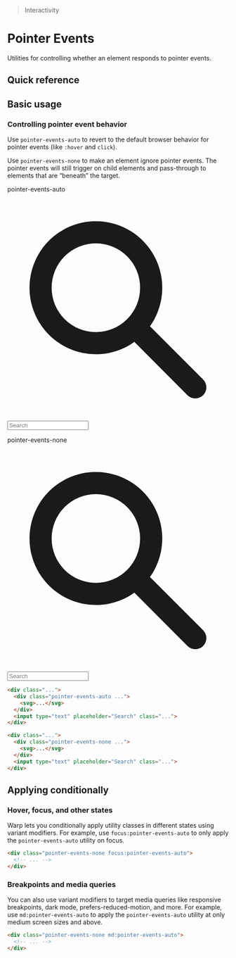 > Interactivity

# Pointer Events
Utilities for controlling whether an element responds to pointer events.

## Quick reference
<qr-table />

## Basic usage
### Controlling pointer event behavior
Use `pointer-events-auto` to revert to the default browser behavior for pointer events (like `:hover` and `click`).

Use `pointer-events-none` to make an element ignore pointer events. The pointer events will still trigger on child elements and pass-through to elements that are “beneath” the target.

<container>
<div class="grid grid-cols-1 sm:grid-cols-2 gap-24 px-0 sm:px-10 pd-font-mono font-bold">
    <div class="flex flex-col">
      <p class="pd-font-medium pd-text-sm pd-text-slate-500 pd-font-mono mb-3 dark:pd-text-slate-400">pointer-events-auto</p>
      <div class="relative rounded-8 pd-shadow-xl w-full">
        <div class="absolute inset-y-0 left-0 pl-8 flex items-center pointer-events-auto">
          <svg class="absolute pd-text-slate-400 h-20 w-20" viewBox="0 0 20 20" fill="currentColor">
            <path fill-rule="evenodd" d="M8 4a4 4 0 100 8 4 4 0 000-8zM2 8a6 6 0 1110.89 3.476l4.817 4.817a1 1 0 01-1.414 1.414l-4.816-4.816A6 6 0 012 8z" clip-rule="evenodd"></path>
          </svg>
        </div>
        <input type="text" placeholder="Search" class="pd-font-sans block pd-text-sm w-full pl-32 py-8 px-6 pd-border pd-border-slate-900/10 dark:pd-border-slate-100/10 pd-text-slate-500 rounded-8 dark:pd-bg-slate-800 dark:pd-highlight-white/5 dark:pd-text-slate-400">
      </div>
    </div>
    <div class="flex flex-col">
      <p class="pd-font-medium pd-text-sm pd-text-slate-500 pd-font-mono mb-3 dark:pd-text-slate-400">pointer-events-none</p>
      <div class="relative rounded-8 pd-shadow-xl w-full">
        <div class="absolute inset-y-0 left-0 pl-8 flex items-center pointer-events-none">
          <svg class="absolute pd-text-slate-400 h-20 w-20" viewBox="0 0 20 20" fill="currentColor">
            <path fill-rule="evenodd" d="M8 4a4 4 0 100 8 4 4 0 000-8zM2 8a6 6 0 1110.89 3.476l4.817 4.817a1 1 0 01-1.414 1.414l-4.816-4.816A6 6 0 012 8z" clip-rule="evenodd"></path>
          </svg>
        </div>
        <input type="text" placeholder="Search" class="pd-font-sans block pd-text-sm w-full pl-32 py-8 px-6 pd-border pd-border-slate-900/10 dark:pd-border-slate-100/10 pd-text-slate-500 rounded-8 dark:pd-bg-slate-800 dark:pd-highlight-white/5 dark:pd-text-slate-400">
      </div>
    </div>
  </div>
</container>

```html
<div class="...">
  <div class="pointer-events-auto ...">
    <svg>...</svg>
  </div>
  <input type="text" placeholder="Search" class="...">
</div>

<div class="...">
  <div class="pointer-events-none ...">
    <svg>...</svg>
  </div>
  <input type="text" placeholder="Search" class="...">
</div>
```

## Applying conditionally
### Hover, focus, and other states
Warp lets you conditionally apply utility classes in different states using variant modifiers. For example, use `focus:pointer-events-auto` to only apply the `pointer-events-auto` utility on focus.

```html
<div class="pointer-events-none focus:pointer-events-auto">
  <!-- ... -->
</div>
```

### Breakpoints and media queries
You can also use variant modifiers to target media queries like responsive breakpoints, dark mode, prefers-reduced-motion, and more. For example, use `md:pointer-events-auto` to apply the `pointer-events-auto` utility at only medium screen sizes and above.

```html
<div class="pointer-events-none md:pointer-events-auto">
  <!-- ... -->
</div>
```

